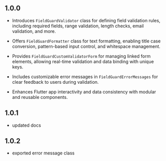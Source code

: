 ## 1.0.0

- Introduces `FieldGuardValidator` class for defining field validation rules, including required fields, range validation, length checks, email validation, and more.

- Offers `FieldGuardFormatter` class for text formatting, enabling title case conversion, pattern-based input control, and whitespace management.

- Provides `FieldGuardCustomValidatorForm` for managing linked form elements, allowing real-time validation and data binding with unique keys.

- Includes customizable error messages in `FieldGuardErrorMessages` for clear feedback to users during validation.

- Enhances Flutter app interactivity and data consistency with modular and reusable components.

## 1.0.1

- updated docs

## 1.0.2

- exported error message class
